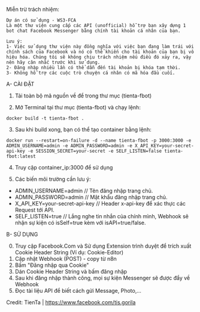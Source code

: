 Miễn trừ trách nhiệm:
```text
Dự án có sử dụng - WS3-FCA
Là một thư viện cung cấp các API (unofficial) hỗ trợ bạn xây dựng 1 bot chat Facebook Messenger bằng chính tài khoản cá nhân của bạn.

Lưu ý:
1- Việc sử dụng thư viện này đồng nghĩa với việc bạn đang làm trái với chính sách của Facebook và nó có thể khiến cho tài khoản của bạn bị vô hiệu hóa. Chúng tôi sẽ không chịu trách nhiệm nếu điều đó xảy ra, vậy nên hãy cân nhắc trước khi sử dụng.
2- Đăng nhập nhiều lần có thể dẫn đến tài khoản bị khóa tạm thời.
3- Không hỗ trợ các cuộc trò chuyện cá nhân có mã hóa đầu cuối.
```

A- CÀI ĐẶT

1. Tải toàn bộ mã nguồn về để trong thư mục (tienta-fbot)

2. Mở Terminal tại thư mục (tienta-fbot) và chạy lệnh:
```CLI
docker build -t tienta-fbot .
```

3. Sau khi build xong, bạn có thể tạo container bằng lệnh:
```CLI
docker run --restart=on-failure -d --name tienta-fbot -p 3000:3000 -e ADMIN_USERNAME=admin -e ADMIN_PASSWORD=admin -e X_API_KEY=your-secret-api-key -e SESSION_SECRET=your-secret -e SELF_LISTEN=false tienta-fbot:latest
```

4. Truy cập container_ip:3000 để sử dụng

5. Các biến môi trường cần lưu ý:
  - ADMIN_USERNAME=admin // Tên đăng nhập trang chủ.
  - ADMIN_PASSWORD=admin // Mật khẩu đăng nhập trang chủ.
  - X_API_KEY=your-secret-api-key // Header x-api-key để xác thực các Request tới API.
  - SELF_LISTEN=true // Lắng nghe tin nhắn của chính mình, Webhook sẽ nhận sự kiện có isSelf=true kèm với isAPI=true/false.

B- SỬ DỤNG

0. Truy cập Facebook.Com và Sử dụng Extension trình duyệt để trích xuất Cookie Header String (Ví dụ: Cookie-Editor)
1. Cập nhật Webhook (POST) - copy từ n8n
2. Bấm "Đăng nhập qua Cookie"
3. Dán Cookie Header String và bấm đăng nhập
4. Sau khi đăng nhập thành công, mọi sự kiện Messenger sẽ được đẩy về Webhook
5. Đọc tài liệu API để biết cách gửi Message, Photo,...

Credit: TienTa | https://www.facebook.com/tis.gorila
